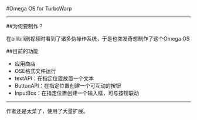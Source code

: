 #Omega OS for TurboWarp

---

##为何要制作？

在bilibili刷视频时看到了诸多伪操作系统，于是也突发奇想制作了这个Omega OS

##目前的功能
- 应用商店
- OSE格式文件运行
 - textAPI：在指定位置放置一个文本
 - ButtonAPI：在指定位置创建一个可互动的按钮
 - InputBox：在指定位置创建一个输入框，可与按钮联动

---

作者还是太菜了，使用了大量扩展。
